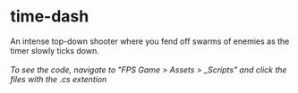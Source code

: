 # time-dash
An intense top-down shooter where you fend off swarms of enemies as the timer slowly ticks down.
\
\
*To see the code, navigate to "FPS Game > Assets > _Scripts" and click the files with the .cs extention*
